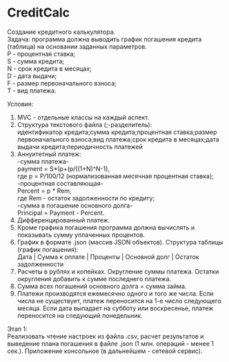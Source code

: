 # CreditCalc
Создание кредитного калькулятора.  
Задача: программа должна выводить график погашения кредита (таблица) на основании заданных параметров.  
P - процентная ставка;  
S - сумма кредита;  
N - срок кредита в месяцах;  
D - дата выдачи;  
F - размер первоначального взноса;  
T - вид платежа.

Условия:
1. MVC - отдельные классы на каждый аспект.  
2. Структура текстового файла (;-разделитель):  
  идентификатор кредита;сумма кредита;процентная ставка;размер первоначального взноса;вид платежа;срок кредита в месяцах;дата выдачи кредита;периодичность платежей  
3. Аннуитетный платеж:  
  -сумма платежа-  
  payment = S*(p+(p/((1+N)^N-1),  
  где p = P/100/12 (нормализованная месячная процентная ставка);  
  -процентная составляющая-  
  Percent = p * Rem,  
  где Rem - остаток задолженности по кредиту;  
  -сумма в погашение основного долга-  
  Principal = Payment - Percent.  
4. Дифференцированный платеж.  
5. Кроме графика погашения программа должна вычислять и показывать сумму уплаченных процентов.  
6. График в формате .json (массив JSON объектов). Структура таблицы (график погашения):  
  Дата | Сумма к оплате | Проценты | Основной долг | Остаток задолженности  
7. Расчеты в рублях и копейках. Округление суммы платежа. Остатки округления добавить к сумме последнего платежа.   
8. Сумма всех погашений основного долга = сумма займа.  
9. Платежи производятся ежемесячно одного и того же числа. Если числа не существует, платеж переносится на 1-е число следующего месяца. Если дата выпадает на субботу или воскресенье, платеж переносится на следующий понедельник.  

Этап 1:  
Реализовать чтение настроек из файла .csv, расчет результатов и выведение плана погашения в файле .json (1 млн. операций - менее 1 сек.). Приложение консольное (в дальнейшем - сетевой сервис).

